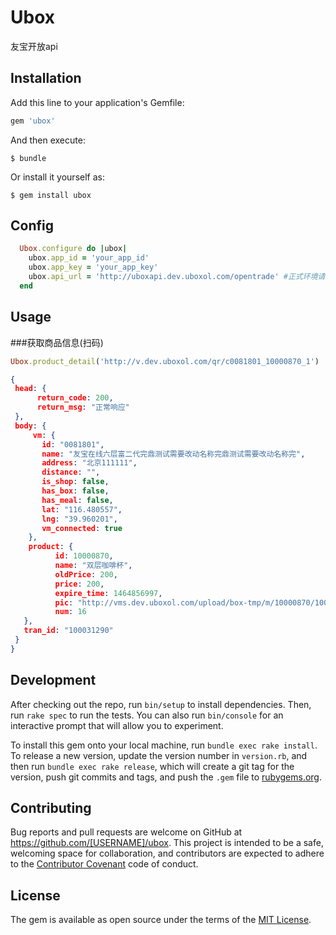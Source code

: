 # Ubox

友宝开放api

## Installation

Add this line to your application's Gemfile:

```ruby
gem 'ubox'
```

And then execute:

    $ bundle

Or install it yourself as:

    $ gem install ubox

## Config
```ruby
  Ubox.configure do |ubox|
    ubox.app_id = 'your_app_id'
    ubox.app_key = 'your_app_key' 
    ubox.api_url = 'http://uboxapi.dev.uboxol.com/opentrade' #正式环境请用正式环境url
  end
```

## Usage

###获取商品信息(扫码)
```ruby
Ubox.product_detail('http://v.dev.uboxol.com/qr/c0081801_10000870_1')
```

```json
{
 head: {
      return_code: 200,
      return_msg: "正常响应"
 },
 body: {
     vm: {
       id: "0081801",
       name: "友宝在线六层富二代完鼎测试需要改动名称完鼎测试需要改动名称完",
       address: "北京111111",
       distance: "",
       is_shop: false,
       has_box: false,
       has_meal: false,
       lat: "116.480557",
       lng: "39.960201",
       vm_connected: true
    },
    product: {
          id: 10000870,
          name: "双层咖啡杯",
          oldPrice: 200,
          price: 200,
          expire_time: 1464856997,
          pic: "http://vms.dev.uboxol.com/upload/box-tmp/m/10000870/10000870.jpg?t=1357177524",
          num: 16
   },
   tran_id: "100031290"
 }
}
```


## Development

After checking out the repo, run `bin/setup` to install dependencies. Then, run `rake spec` to run the tests. You can also run `bin/console` for an interactive prompt that will allow you to experiment.

To install this gem onto your local machine, run `bundle exec rake install`. To release a new version, update the version number in `version.rb`, and then run `bundle exec rake release`, which will create a git tag for the version, push git commits and tags, and push the `.gem` file to [rubygems.org](https://rubygems.org).

## Contributing

Bug reports and pull requests are welcome on GitHub at https://github.com/[USERNAME]/ubox. This project is intended to be a safe, welcoming space for collaboration, and contributors are expected to adhere to the [Contributor Covenant](http://contributor-covenant.org) code of conduct.


## License

The gem is available as open source under the terms of the [MIT License](http://opensource.org/licenses/MIT).

